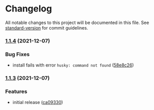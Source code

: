# Changelog

All notable changes to this project will be documented in this file. See [standard-version](https://github.com/conventional-changelog/standard-version) for commit guidelines.

### [1.1.4](https://github.com/BoruiGu/splunk-stdio-collector/compare/v1.1.3...v1.1.4) (2021-12-07)


### Bug Fixes

* install fails with error `husky: command not found` ([58e8c26](https://github.com/BoruiGu/splunk-stdio-collector/commit/58e8c26d83cf0152cf6f7c9916a5a9d500128ef9))

### [1.1.3](https://github.com/BoruiGu/splunk-stdio-collector/compare/v1.1.2...v1.1.3) (2021-12-07)

### Features

-   initial release ([ca09330](https://github.com/BoruiGu/splunk-stdio-collector/commit/ca09330fbf592091b2dfe2e1cd5651fa52e7ee30))
